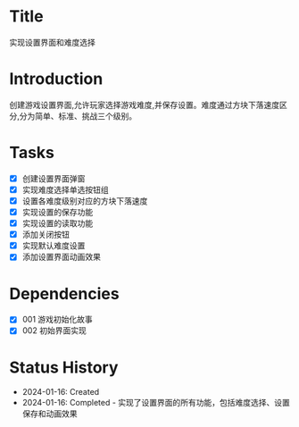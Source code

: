 # Title
实现设置界面和难度选择

# Introduction
创建游戏设置界面,允许玩家选择游戏难度,并保存设置。难度通过方块下落速度区分,分为简单、标准、挑战三个级别。

# Tasks
- [x] 创建设置界面弹窗
- [x] 实现难度选择单选按钮组
- [x] 设置各难度级别对应的方块下落速度
- [x] 实现设置的保存功能
- [x] 实现设置的读取功能
- [x] 添加关闭按钮
- [x] 实现默认难度设置
- [x] 添加设置界面动画效果

# Dependencies
- [x] 001 游戏初始化故事
- [x] 002 初始界面实现

# Status History
- 2024-01-16: Created
- 2024-01-16: Completed - 实现了设置界面的所有功能，包括难度选择、设置保存和动画效果
